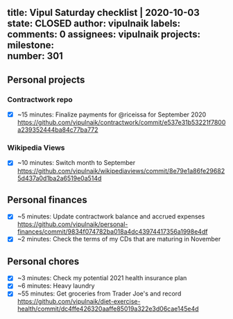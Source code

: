 title:	Vipul Saturday checklist | 2020-10-03
state:	CLOSED
author:	vipulnaik
labels:	
comments:	0
assignees:	vipulnaik
projects:	
milestone:	
number:	301
--
## Personal projects

### Contractwork repo

- [x] ~15 minutes: Finalize payments for @riceissa for September 2020 https://github.com/vipulnaik/contractwork/commit/e537e31b53221f7800a239352444ba84c77ba772

### Wikipedia Views

- [x] ~10 minutes: Switch month to September https://github.com/vipulnaik/wikipediaviews/commit/8e79e1a86fe296825d437a0d1ba2a6519e0a514d

## Personal finances

- [x] ~5 minutes: Update contractwork balance and accrued expenses https://github.com/vipulnaik/personal-finances/commit/9834f074782ba018a4dc43974417356a1998e4df
- [x] ~2 minutes: Check the terms of my CDs that are maturing in November

## Personal chores

- [x] ~3 minutes: Check my potential 2021 health insurance plan
- [x] ~6 minutes: Heavy laundry
- [x] ~55 minutes: Get groceries from Trader Joe's and record https://github.com/vipulnaik/diet-exercise-health/commit/dc4ffe426320aaffe85019a322e3d06cae145e4d
